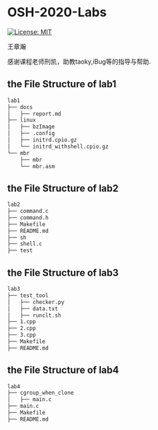 # OSH-2020-Labs

[![License: MIT](https://img.shields.io/badge/License-MIT-blue.svg)](https://github.com/RabbitWhite1/USTC-Health-Report/blob/master/LICENSE)

王章瀚

感谢课程老师刑凯，助教taoky,iBug等的指导与帮助.

## the File Structure of lab1

```bash
lab1  
├── docs  
│   ├── report.md  
├── linux  
│   ├── bzImage  
│   ├── .config  
│   ├── initrd.cpio.gz  
│   └── initrd_withshell.cpio.gz  
└── mbr  
    ├── mbr  
    └── mbr.asm
```

## the File Structure of lab2

```bash
lab2
├── command.c
├── command.h
├── Makefile
├── README.md
├── sh
├── shell.c
├── test
```

## the File Structure of lab3

```bash
lab3
├── test_tool
│   ├── checker.py  
│   ├── data.txt  
│   ├── runclt.sh
├── 1.cpp
├── 2.cpp
├── 3.cpp
├── Makefile
├── README.md
```

## the File Structure of lab4

```bash
lab4
├── cgroup_when_clone
│   ├── main.c
├── main.c
├── Makefile
├── README.md
```

